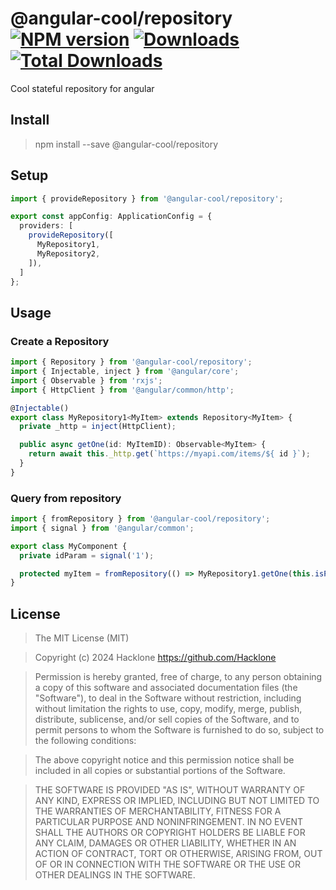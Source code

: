 [npm-url]: https://npmjs.org/package/@angular-cool/repository
[npm-image]: https://img.shields.io/npm/v/@angular-cool/repository.svg
[downloads-image]: https://img.shields.io/npm/dm/@angular-cool/repository.svg
[total-downloads-image]: https://img.shields.io/npm/dt/@angular-cool/repository.svg

# @angular-cool/repository [![NPM version][npm-image]][npm-url] [![Downloads][downloads-image]][npm-url]  [![Total Downloads][total-downloads-image]][npm-url]
Cool stateful repository for angular

## Install
> npm install --save @angular-cool/repository

## Setup
```typescript
import { provideRepository } from '@angular-cool/repository';

export const appConfig: ApplicationConfig = {
  providers: [
    provideRepository([
      MyRepository1,
      MyRepository2,
    ]),
  ]
};
```

## Usage

### Create a Repository

```typescript
import { Repository } from '@angular-cool/repository';
import { Injectable, inject } from '@angular/core';
import { Observable } from 'rxjs';
import { HttpClient } from '@angular/common/http';

@Injectable()
export class MyRepository1<MyItem> extends Repository<MyItem> {
  private _http = inject(HttpClient);

  public async getOne(id: MyItemID): Observable<MyItem> {
    return await this._http.get(`https://myapi.com/items/${ id }`);
  }
}
```

### Query from repository
```typescript
import { fromRepository } from '@angular-cool/repository';
import { signal } from '@angular/common';

export class MyComponent {
  private idParam = signal('1');

  protected myItem = fromRepository(() => MyRepository1.getOne(this.isParam()));
}
```



## License
> The MIT License (MIT)

> Copyright (c) 2024 Hacklone
> https://github.com/Hacklone

> Permission is hereby granted, free of charge, to any person obtaining a copy
> of this software and associated documentation files (the "Software"), to deal
> in the Software without restriction, including without limitation the rights
> to use, copy, modify, merge, publish, distribute, sublicense, and/or sell
> copies of the Software, and to permit persons to whom the Software is
> furnished to do so, subject to the following conditions:

> The above copyright notice and this permission notice shall be included in all
> copies or substantial portions of the Software.

> THE SOFTWARE IS PROVIDED "AS IS", WITHOUT WARRANTY OF ANY KIND, EXPRESS OR
> IMPLIED, INCLUDING BUT NOT LIMITED TO THE WARRANTIES OF MERCHANTABILITY,
> FITNESS FOR A PARTICULAR PURPOSE AND NONINFRINGEMENT. IN NO EVENT SHALL THE
> AUTHORS OR COPYRIGHT HOLDERS BE LIABLE FOR ANY CLAIM, DAMAGES OR OTHER
> LIABILITY, WHETHER IN AN ACTION OF CONTRACT, TORT OR OTHERWISE, ARISING FROM,
> OUT OF OR IN CONNECTION WITH THE SOFTWARE OR THE USE OR OTHER DEALINGS IN THE
> SOFTWARE.

